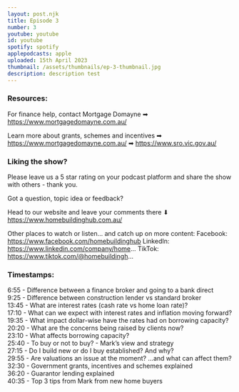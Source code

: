 ```yaml
---
layout: post.njk
title: Episode 3
number: 3
youtube: youtube
id: youtube
spotify: spotify
applepodcasts: apple
uploaded: 15th April 2023
thumbnail: /assets/thumbnails/ep-3-thumbnail.jpg
description: description test
---
```

### Resources:

For finance help, contact Mortgage Domayne
➡ https://www.mortgagedomayne.com.au/ 

Learn more about grants, schemes and incentives
➡ https://www.mortgagedomayne.com.au/ 
➡ https://www.sro.vic.gov.au/ 

### Liking the show?

Please leave us a 5 star rating on your podcast platform and share the show with others - thank you.

Got a question, topic idea or feedback?

Head to our website and leave your comments there ⬇ https://www.homebuildinghub.com.au/

Other places to watch or listen... and catch up on more content:
Facebook: https://www.facebook.com/homebuildinghub
LinkedIn: https://www.linkedin.com/company/home...
TikTok: https://www.tiktok.com/@homebuildingh...

### T﻿imestamps:

6:55 - Difference between a finance broker and going to a bank direct\
9:25 - Difference between construction lender vs standard broker\
13:45 - What are interest rates (cash rate vs home loan rate)?\
17:10 - What can we expect with interest rates and inflation moving forward?\
19:35 - What impact dollar-wise have the rates had on borrowing capacity?\
20:20 - What are the concerns being raised by clients now?\
23:10 - What affects borrowing capacity?\
25:40 - To buy or not to buy? - Mark’s view and strategy\
27:15 - Do I build new or do I buy established? And why?\
29:55 - Are valuations an issue at the moment? …and what can affect them?\
32:30 - Government grants, incentives and schemes explained\
36:20 - Guarantor lending explained\
40:35 - Top 3 tips from Mark from new home buyers